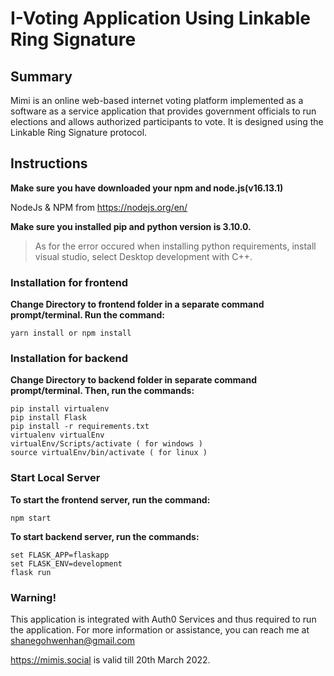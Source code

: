 # I-Voting Application Using Linkable Ring Signature

## Summary
Mimi is an online web-based internet voting platform implemented as a software as a service application that 
provides government officials to run elections and allows authorized participants to vote. 
It is designed using the Linkable Ring Signature protocol.


## Instructions
**Make sure you have downloaded your npm and node.js(v16.13.1)**

NodeJs & NPM from https://nodejs.org/en/

**Make sure you installed pip and python version is 3.10.0.**
>As for the error occured when installing python requirements, install visual studio, select Desktop development with C++.

### Installation for frontend
**Change Directory to frontend folder in a separate command prompt/terminal. Run the command:**
```
yarn install or npm install
```

### Installation for backend
**Change Directory to backend folder in separate command prompt/terminal. Then, run the commands:**
```
pip install virtualenv
pip install Flask
pip install -r requirements.txt
virtualenv virtualEnv
virtualEnv/Scripts/activate ( for windows )
source virtualEnv/bin/activate ( for linux )
```

### Start Local Server
**To start the frontend server, run the command:**
```
npm start
```
**To start backend server, run the commands:**
```
set FLASK_APP=flaskapp
set FLASK_ENV=development
flask run
```


### Warning!
This application is integrated with Auth0 Services and thus required to run the application. 
For more information or assistance, you can reach me at shanegohwenhan@gmail.com

https://mimis.social is valid till 20th March 2022.
